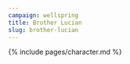 ```yaml
---
campaign: wellspring
title: Brother Lucian
slug: brother-lucian
---
```


{% include pages/character.md %}
